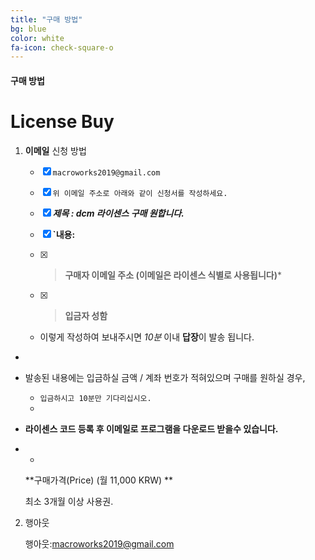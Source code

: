 ```yaml
---
title: "구매 방법"
bg: blue
color: white
fa-icon: check-square-o
---
```


#### 구매 방법

# License Buy

1. **이메일** 신청 방법

   - [x] `macroworks2019@gmail.com`

   - [x] `위 이메일 주소로 아래와 같이 신청서를 작성하세요.`

   - [x] ***제목 : dcm 라이센스 구매 원합니다.***

   - [x] **`내용:** 

   - [x] > **구매자 이메일 주소  (이메일은 라이센스 식별로 사용됩니다)***

   - [x] > **입금자 성함**

   

   - 이렇게 작성하여 보내주시면 *10분* 이내 **답장**이 발송 됩니다.
- 
- 발송된 내용에는 입금하실 금액 / 계좌 번호가 적혀있으며 구매를 원하실 경우,
   - `입금하시고 10분만 기다리십시오.`
   - 
- **라이센스 코드 등록 후 이메일로 프로그램을 다운로드 받을수 있습니다.**
- 
   - 
   
     **구매가격(Price) (월 11,000 KRW) **
     
     최소 3개월 이상 사용권.
   
   
   

2. 행아웃

   행아웃:macroworks2019@gmail.com